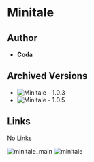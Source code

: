 <detail>

# Minitale 
  
>
  
## Author 
- **Coda** 

## Archived Versions 
- ![Minitale - 1.0.3]() 
- ![Minitale - 1.0.5]()


## Links
 No Links 

![minitale_main](https://github.com/FurnishedChunk/Minicraft-Mod-Archives/tree/master/readme_shot/minitale_main.png)
![minitale](https://github.com/FurnishedChunk/Minicraft-Mod-Archives/tree/master/readme_shot/minitale.png)
</detail>
<p>

<detail>